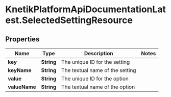 # KnetikPlatformApiDocumentationLatest.SelectedSettingResource

## Properties
Name | Type | Description | Notes
------------ | ------------- | ------------- | -------------
**key** | **String** | The unique ID for the setting | 
**keyName** | **String** | The textual name of the setting | 
**value** | **String** | The unique ID for the option | 
**valueName** | **String** | The textual name of the option | 


